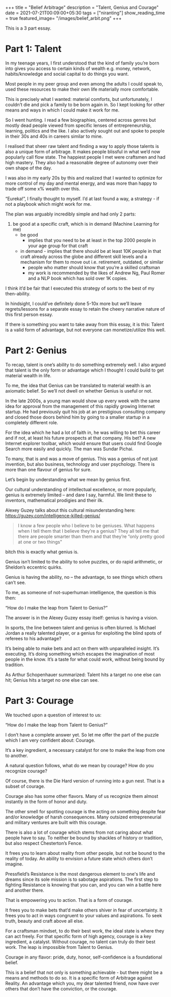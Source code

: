 +++
title = "Belief Arbitrage"
description = "Talent, Genius and Courage"
date = 2021-07-21T00:09:00+05:30
tags = ["niranting"]
show_reading_time = true
featured_image= "/images/belief_arbit.png"
+++

This is a 3 part essay. 

# Part 1: Talent

In my teenage years, I first understood that the kind of family you’re born into gives you access to certain kinds of wealth e.g. money, network, habits/knowledge and social capital to do things you want.

Most people in my peer group and even among the adults I could speak to, used these resources to make their own life materially more comfortable.

This is precisely what I wanted: material comforts, but unfortunately, I couldn’t die and pick a family to be born again in. So I kept looking for other means and ways in which I could make it work for me.

So I went hunting. I read a few biographies, centered across genres but mostly dead people viewed from specific lenses of entrepreneurship, learning, politics and the like. I also actively sought out and spoke to people in their 30s and 40s in careers similar to mine.

I realised that sheer raw talent and finding a way to apply those talents is also a unique form of arbitrage. It makes people blissful in what we’d now popularly call flow state. The happiest people I met were craftsmen and had high mastery. They also had a reasonable degree of autonomy over their own shape of the day.

I was also in my early 20s by this and realized that I wanted to optimize for more control of my day and mental energy, and was more than happy to trade off some x% wealth over this.

“Eureka!”, I finally thought to myself. I’d at last found a way, a strategy - if not a playbook which might work for me.

The plan was arguably incredibly simple and had only 2 parts:

1. be good at a specific craft, which is in demand (Machine Learning for me)
    - be good
        - implies that you need to be at least in the top 2000 people in your age group for that craft
    - in demand - implies that there should be at least 10K people in that craft already across the globe and different skill levels and a mechanism for them to move out i.e. retirement, outdated, or similar
        - people who matter should know that you’re a skilled craftsman
        - my work is recommended by the likes of Andrew Ng, Paul Romer and a NLP book which has sold over 1K copies. 
        
I think it’d be fair that I executed this strategy of sorts to the best of my then-ability.

In hindsight, I could’ve definitely done 5-10x more but we’ll leave regrets/lessons for a separate essay to retain the cheery narrative nature of this first person essay.

If there is something you want to take away from this essay, it is this: Talent is a valid form of advantage, but not everyone can monetize/utilize this well.

# Part 2: Genius

To recap, talent is one’s ability to do something extremely well. I also argued that talent is the only form or advantage which I thought I could build to get material wealth in life.

To me, the idea that Genius can be translated to material wealth is an axiomatic belief. So we’ll not dwell on whether Genius is useful or not.

In the late 2000s, a young man would show up every week with the same idea for approval from the management of this rapidly growing Internet startup. He had previously quit his job at an prestigious consulting company and closed those doors behind him by going to a smaller startup in a completely different role.

For the idea which he had a lot of faith in, he was willing to bet this career and if not, at least his future prospects at that company. His bet? A new Internet explorer toolbar, which would ensure that users could find Google Search more easily and quickly. The man was Sundar Pichai.

To many, that is and was a move of genius. This was a genius of not just invention, but also business, technology and user psychology. There is more than one flavour of genius for sure.

Let’s begin by understanding what we mean by genius first.

Our cultural understanding of intellectual excellence, or more popularly, genius is extremely limited – and dare I say, harmful. We limit these to inventors, mathematical prodigies and their ilk.

Alexey Guzey talks about this cultural misunderstanding here: https://guzey.com/intelligence-killed-genius/

> I know a few people who I believe to be geniuses. What happens when I tell them that I believe they’re a genius? They all tell me that there are people smarter than them and that they’re “only pretty good at one or two things”

bitch this is exactly what genius is.

Genius isn’t limited to the ability to solve puzzles, or do rapid arithmetic, or Sheldon’s eccentric quirks.

Genius is having the ability, no – the advantage, to see things which others can’t see.

To me, as someone of not-superhuman intelligence, the question is this then:

“How do I make the leap from Talent to Genius?”

The answer is in the Alexey Guzey essay itself: genius is having a vision.

In sports, the line between talent and genius is often blurred. Is Michael Jordan a really talented player, or a genius for exploiting the blind spots of referees to his advantage?

It’s being able to make bets and act on them with unparalleled insight. It’s executing. It’s doing something which escapes the imagination of most people in the know. It’s a taste for what could work, without being bound by tradition.

As Arthur Schopenhauer summarized: Talent hits a target no one else can hit; Genius hits a target no one else can see.

# Part 3: Courage

We touched upon a question of interest to us:

“How do I make the leap from Talent to Genius?”

I don’t have a complete answer yet. So let me offer the part of the puzzle which I am very confident about: Courage.

It’s a key ingredient, a necessary catalyst for one to make the leap from one to another.

A natural question follows, what do we mean by courage? How do you recognize courage?

Of course, there is the Die Hard version of running into a gun nest. That is a subset of courage.

Courage also has some other flavors. Many of us recognize them almost instantly in the form of honor and duty.

The other smell for spotting courage is the acting on something despite fear and/or knowledge of harsh consequences. Many outsized entrepreneurial and military ventures are built with this courage.

There is also a lot of courage which stems from not caring about what people have to say. To neither be bound by shackles of history or tradition, but also respect Chesterton’s Fence.

It frees you to learn about reality from other people, but not be bound to the reality of today. An ability to envision a future state which others don’t imagine. 

Pressfield’s Resistance is the most dangerous element to one's life and dreams since its sole mission is to sabotage aspirations. The first step to fighting Resistance is knowing that you can, and you can win a battle here and another there. 

That is empowering you to action. That is a form of courage. 

It frees you to make bets that’d make others shiver in fear of uncertainty. It frees you to act in ways congruent to your values and aspirations. To seek truth, beauty and craft above all else.

For a craftsman mindset, to do their best work, the ideal state is where they can act freely. For that specific form of high agency, courage is a key ingredient, a catalyst. Without courage, no talent can truly do their best work. The leap is impossible from Talent to Genius. 

Courage in any flavor: pride, duty, honor, self-confidence is a foundational belief. 

This is a belief that not only is something achievable - but there might be a means and methods to do so. It is a specific form of Arbitrage against Reality. An advantage which you, my dear talented friend, now have over others that don’t have the conviction, or the courage.